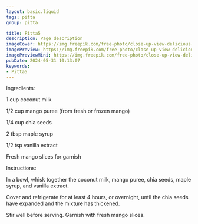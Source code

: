 ```yaml
---
layout: basic.liquid
tags: pitta
group: pitta

title: Pitta5
description: Page description
imageCover: https://img.freepik.com/free-photo/close-up-view-delicious-asian-food-concept_23-2148773743.jpg?t=st=1717167323~exp=1717170923~hmac=c2ab8cfb969e6245ad7e2351b753220c680ec165c9c4b164446fbb1687068b41&w=740
imagePreview: https://img.freepik.com/free-photo/close-up-view-delicious-asian-food-concept_23-2148773743.jpg?t=st=1717167323~exp=1717170923~hmac=c2ab8cfb969e6245ad7e2351b753220c680ec165c9c4b164446fbb1687068b41&w=740
imagePreviewMini: https://img.freepik.com/free-photo/close-up-view-delicious-asian-food-concept_23-2148773743.jpg?t=st=1717167323~exp=1717170923~hmac=c2ab8cfb969e6245ad7e2351b753220c680ec165c9c4b164446fbb1687068b41&w=740
pubDate: 2024-05-31 10:13:07
keywords:
- Pitta5
---
```


Ingredients:

1 cup coconut milk

1/2 cup mango puree (from fresh or frozen mango)

1/4 cup chia seeds

2 tbsp maple syrup

1/2 tsp vanilla extract

Fresh mango slices for garnish

Instructions:

In a bowl, whisk together the coconut milk, mango puree, chia seeds, maple syrup, and vanilla extract.

Cover and refrigerate for at least 4 hours, or overnight, until the chia seeds have expanded and the mixture has thickened.

Stir well before serving. Garnish with fresh mango slices.

